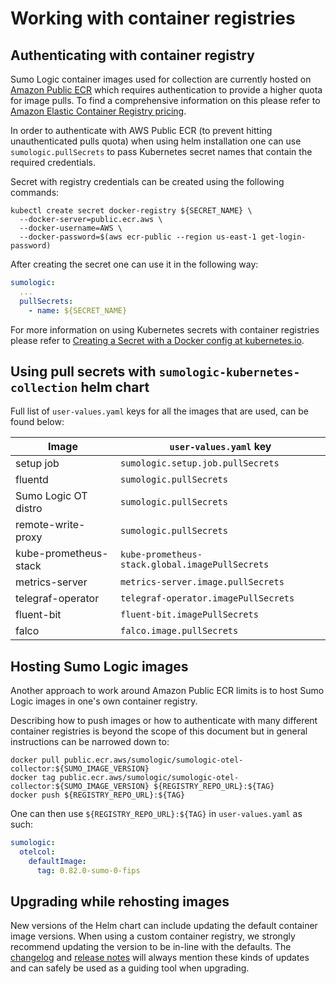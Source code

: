 # Working with container registries

## Authenticating with container registry

Sumo Logic container images used for collection are currently hosted on [Amazon Public ECR][aws-public-ecr-docs] which requires
authentication to provide a higher quota for image pulls. To find a comprehensive information on this please refer to [Amazon Elastic
Container Registry pricing][aws-ecr-pricing].

In order to authenticate with AWS Public ECR (to prevent hitting unauthenticated pulls quota) when using helm installation one can use
`sumologic.pullSecrets` to pass Kubernetes secret names that contain the required credentials.

Secret with registry credentials can be created using the following commands:

```
kubectl create secret docker-registry ${SECRET_NAME} \
  --docker-server=public.ecr.aws \
  --docker-username=AWS \
  --docker-password=$(aws ecr-public --region us-east-1 get-login-password)
```

After creating the secret one can use it in the following way:

```yaml
sumologic:
  ...
  pullSecrets:
    - name: ${SECRET_NAME}
```

For more information on using Kubernetes secrets with container registries please refer to [Creating a Secret with a Docker config at
kubernetes.io][k8s-docker-secret].

[aws-public-ecr-docs]: https://aws.amazon.com/blogs/aws/amazon-ecr-public-a-new-public-container-registry/
[k8s-docker-secret]: https://kubernetes.io/docs/concepts/containers/images/#creating-a-secret-with-a-docker-config
[aws-ecr-pricing]: https://aws.amazon.com/ecr/pricing/

## Using pull secrets with `sumologic-kubernetes-collection` helm chart

Full list of `user-values.yaml` keys for all the images that are used, can be found below:

| Image                 | `user-values.yaml` key                          |
| --------------------- | ----------------------------------------------- |
| setup job             | `sumologic.setup.job.pullSecrets`               |
| fluentd               | `sumologic.pullSecrets`                         |
| Sumo Logic OT distro  | `sumologic.pullSecrets`                         |
| remote-write-proxy    | `sumologic.pullSecrets`                         |
| kube-prometheus-stack | `kube-prometheus-stack.global.imagePullSecrets` |
| metrics-server        | `metrics-server.image.pullSecrets`              |
| telegraf-operator     | `telegraf-operator.imagePullSecrets`            |
| fluent-bit            | `fluent-bit.imagePullSecrets`                   |
| falco                 | `falco.image.pullSecrets`                       |

## Hosting Sumo Logic images

Another approach to work around Amazon Public ECR limits is to host Sumo Logic images in one's own container registry.

Describing how to push images or how to authenticate with many different container registries is beyond the scope of this document but in
general instructions can be narrowed down to:

```
docker pull public.ecr.aws/sumologic/sumologic-otel-collector:${SUMO_IMAGE_VERSION}
docker tag public.ecr.aws/sumologic/sumologic-otel-collector:${SUMO_IMAGE_VERSION} ${REGISTRY_REPO_URL}:${TAG}
docker push ${REGISTRY_REPO_URL}:${TAG}
```

One can then use `${REGISTRY_REPO_URL}:${TAG}` in `user-values.yaml` as such:

```yaml
sumologic:
  otelcol:
    defaultImage:
      tag: 0.82.0-sumo-0-fips
```

## Upgrading while rehosting images

New versions of the Helm chart can include updating the default container image versions. When using a custom container registry, we
strongly recommend updating the version to be in-line with the defaults. The [changelog][changelog] and [release notes][release_notes] will
always mention these kinds of updates and can safely be used as a guiding tool when upgrading.

[changelog]: /CHANGELOG.md
[release_notes]: https://github.com/SumoLogic/sumologic-kubernetes-collection/releases
